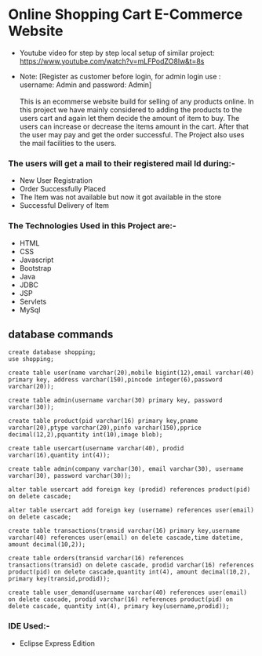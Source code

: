 # Online Shopping Cart E-Commerce Website
- Youtube video for step by step local setup of similar project: https://www.youtube.com/watch?v=mLFPodZO8Iw&t=8s
<!-- Live site url: https://ellisonelectronics.herokuapp.com -->
- Note: [Register as customer before login, for admin login use : username: Admin and password: Admin] <br><br>
This is an ecommerse website build for selling of any products online.
In this project we have mainly considered to adding the products to the users cart and again let them decide the amount of item to buy.
The users can increase or decrease the items amount in the cart. 
After that the user may pay and get the order successful.
The Project also uses the mail facilities to the users.
### The users will get a mail to their registered mail Id during:-
- New User Registration
- Order Successfully Placed
- The Item was not available but now it got available in the store
- Successful Delivery of Item

### The Technologies Used in this Project are:-
- HTML
- CSS
- Javascript
- Bootstrap
- Java
- JDBC
- JSP
- Servlets
- MySql

## database commands
```MySQL
create database shopping;
use shopping;

create table user(name varchar(20),mobile bigint(12),email varchar(40) primary key, address varchar(150),pincode integer(6),password varchar(20));

create table admin(username varchar(30) primary key, password varchar(30));

create table product(pid varchar(16) primary key,pname varchar(20),ptype varchar(20),pinfo varchar(150),pprice decimal(12,2),pquantity int(10),image blob);

create table usercart(username varchar(40), prodid varchar(16),quantity int(4));

create table admin(company varchar(30), email varchar(30), username varchar(30), password varchar(30));

alter table usercart add foreign key (prodid) references product(pid) on delete cascade;

alter table usercart add foreign key (username) references user(email) on delete cascade;

create table transactions(transid varchar(16) primary key,username varchar(40) references user(email) on delete cascade,time datetime, amount decimal(10,2));

create table orders(transid varchar(16) references transactions(transid) on delete cascade, prodid varchar(16) references product(pid) on delete cascade,quantity int(4), amount decimal(10,2), primary key(transid,prodid));

create table user_demand(username varchar(40) references user(email) on delete cascade, prodid varchar(16) references product(pid) on delete cascade, quantity int(4), primary key(username,prodid));

```

### IDE Used:-
- Eclipse Express Edition


